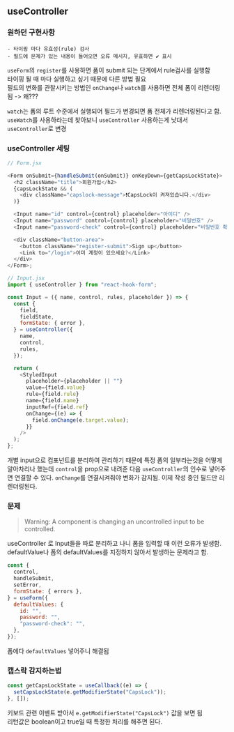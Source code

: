## useController

### 원하던 구현사항

```
- 타이핑 마다 유효성(rule) 검사
- 필드에 문제가 있는 내용이 들어오면 오류 메시지, 유효하면 ✔️ 표시
```

`useForm`의 `register`를 사용하면 폼이 submit 되는 단계에서 rule검사를 실행함  
타이핑 될 때 마다 실행하고 싶기 때문에 다른 방법 필요  
필드의 변화를 관찰시키는 방법인 `onChange`나 `watch`를 사용하면 전체 폼이 리렌더링 됨 -> 왜???

`watch`는 폼의 루트 수준에서 실행되어 필드가 변경되면 폼 전체가 리렌더링된다고 함.  
`useWatch`를 사용하라는데 찾아보니 `useController` 사용하는게 낫대서 `useController`로 변경

### useController 세팅

```js
// Form.jsx

<Form onSubmit={handleSubmit(onSubmit)} onKeyDown={getCapsLockState}>
  <h2 className="title">회원가입</h2>
  {capsLockState && (
    <div className="capslock-message">❗CapsLock이 켜져있습니다.</div>
  )}

  <Input name="id" control={control} placeholder="아이디" />
  <Input name="password" control={control} placeholder="비밀번호" />
  <Input name="password-check" control={control} placeholder="비밀번호 확인" />

  <div className="button-area">
    <button className="register-submit">Sign up</button>
    <Link to="/login">이미 계정이 있으세요?</Link>
  </div>
</Form>;

// Input.jsx
import { useController } from "react-hook-form";

const Input = ({ name, control, rules, placeholder }) => {
  const {
    field,
    fieldState,
    formState: { error },
  } = useController({
    name,
    control,
    rules,
  });

  return (
    <StyledInput
      placeholder={placeholder || ""}
      value={field.value}
      rule={field.rule}
      name={field.name}
      inputRef={field.ref}
      onChange={(e) => {
        field.onChange(e.target.value);
      }}
    />
  );
};
```

개별 input으로 컴포넌트를 분리하여 관리하기 때문에 특정 폼의 일부라는것을 어떻게 알아차리나 했는데
`control`을 prop으로 내려준 다음 `useController`의 인수로 넣어주면 연결할 수 있다.
`onChange`를 연결시켜줘야 변화가 감지됨. 이제 작성 중인 필드만 리렌더링된다.

### 문제

> Warning: A component is changing an uncontrolled input to be controlled.

useController 로 Input들을 따로 분리하고 나니 폼을 입력할 때 이런 오류가 발생함.  
defaultValue나 폼의 defaultValues를 지정하지 않아서 발생하는 문제라고 함.

```js
const {
  control,
  handleSubmit,
  setError,
  formState: { errors },
} = useForm({
  defaultValues: {
    id: "",
    password: "",
    "password-check": "",
  },
});
```

폼에다 `defaultValues` 넣어주니 해결됨

### 캡스락 감지하는법

```js
const getCapsLockState = useCallback((e) => {
  setCapsLockState(e.getModifierState("CapsLock"));
}, []);
```

키보드 관련 이벤트 받아서 `e.getModifierState("CapsLock")` 값을 보면 됨  
리턴값은 boolean이고 true일 때 특정한 처리를 해주면 된다.
